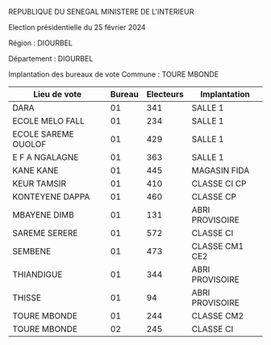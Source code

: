 REPUBLIQUE DU SENEGAL MINISTERE DE L'INTERIEUR

Election présidentielle du 25 février 2024

Région : DIOURBEL

Département : DIOURBEL

Implantation des bureaux de vote Commune : TOURE MBONDE

| Lieu de vote | Bureau | Electeurs | Implantation |
| - | - | - | - |
| DARA | 01 | 341 | SALLE 1 |
| ECOLE MELO FALL | 01 | 234 | SALLE 1 |
| ECOLE SAREME OUOLOF | 01 | 429 | SALLE 1 |
| E F A NGALAGNE | 01 | 363 | SALLE 1 |
| KANE KANE | 01 | 445 | MAGASIN FIDA |
| KEUR TAMSIR | 01 | 410 | CLASSE CI CP |
| KONTEYENE DAPPA | 01 | 460 | CLASSE CP |
| MBAYENE DIMB | 01 | 131 | ABRI PROVISOIRE |
| SAREME SERERE | 01 | 572 | CLASSE CI |
| SEMBENE | 01 | 473 | CLASSE CM1 CE2 |
| THIANDIGUE | 01 | 344 | ABRI PROVISOIRE |
| THISSE | 01 | 94 | ABRI PROVISOIRE |
| TOURE MBONDE | 01 | 244 | CLASSE CM2 |
| TOURE MBONDE | 02 | 245 | CLASSE CI |

<!-- PageNumber="15/15" -->
